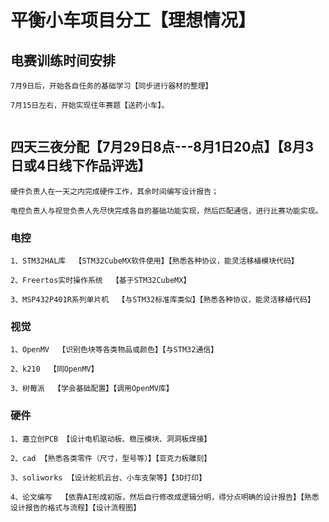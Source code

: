 # 平衡小车项目分工【理想情况】



## 电赛训练时间安排

```
7月9日后，开始各自任务的基础学习【同步进行器材的整理】

7月15日左右，开始实现往年赛题【送药小车】。


```



## 四天三夜分配【7月29日8点---8月1日20点】【8月3日或4日线下作品评选】

```
硬件负责人在一天之内完成硬件工作，其余时间编写设计报告；

电控负责人与视觉负责人先尽快完成各自的基础功能实现，然后匹配通信，进行比赛功能实现。
```



### 电控

```
1、STM32HAL库  【STM32CubeMX软件使用】【熟悉各种协议，能灵活移植模块代码】

2、Freertos实时操作系统  【基于STM32CubeMX】

3、MSP432P401R系列单片机  【与STM32标准库类似】【熟悉各种协议，能灵活移植代码】
```



### 视觉

```
1、OpenMV  【识别色块等各类物品或颜色】【与STM32通信】

2、k210  【同OpenMV】

3、树莓派  【学会基础配置】【调用OpenMV库】
```



### 硬件

```
1、嘉立创PCB 【设计电机驱动板、稳压模块、洞洞板焊接】

2、cad 【熟悉各类零件（尺寸，型号等）】【亚克力板雕刻】

3、soliworks 【设计舵机云台、小车支架等】【3D打印】

4、论文编写  【依靠AI形成初版，然后自行修改成逻辑分明，得分点明确的设计报告】【熟悉设计报告的格式与流程】【设计流程图】
```

